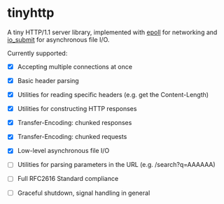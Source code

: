 # tinyhttp
A tiny HTTP/1.1 server library, implemented with [epoll](https://man7.org/linux/man-pages/man7/epoll.7.html) for networking and [io_submit](https://man7.org/linux/man-pages/man2/io_submit.2.html) for asynchronous file I/O.

Currently supported:

- [x] Accepting multiple connections at once
- [x] Basic header parsing
- [x] Utilities for reading specific headers (e.g. get the Content-Length)
- [x] Utilities for constructing HTTP responses
- [x] Transfer-Encoding: chunked responses
- [x] Transfer-Encoding: chunked requests
- [x] Low-level asynchronous file I/O
- [ ] Utilities for parsing parameters in the URL (e.g. /search?q=AAAAAA)
- [ ] Full RFC2616 Standard compliance
- [ ] Graceful shutdown, signal handling in general

